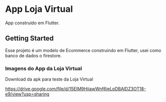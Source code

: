 # App Loja Virtual

App construído em Flutter.

## Getting Started

Esse projeto é um modelo de Ecommerce construindo em Flutter, usei como banco de dados o firestore.

### Imagens do App da Loja Virtual

Download da apk para teste da Loja Virtual

https://drive.google.com/file/d/15EIM9HiiawWnf6jeLpDBAlDZ3OT18-e9/view?usp=sharing
